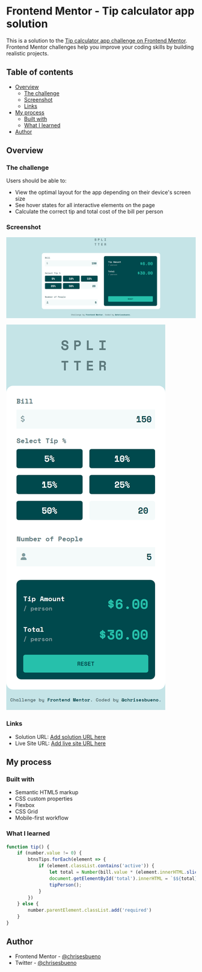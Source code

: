 # Frontend Mentor - Tip calculator app solution

This is a solution to the [Tip calculator app challenge on Frontend Mentor](https://www.frontendmentor.io/challenges/tip-calculator-app-ugJNGbJUX). Frontend Mentor challenges help you improve your coding skills by building realistic projects.

## Table of contents

- [Overview](#overview)
  - [The challenge](#the-challenge)
  - [Screenshot](#screenshot)
  - [Links](#links)
- [My process](#my-process)
  - [Built with](#built-with)
  - [What I learned](#what-i-learned)
- [Author](#author)

## Overview

### The challenge

Users should be able to:

- View the optimal layout for the app depending on their device's screen size
- See hover states for all interactive elements on the page
- Calculate the correct tip and total cost of the bill per person

### Screenshot

![](Desktop.png)

![](Mobile.png)

### Links

- Solution URL: [Add solution URL here](https://www.frontendmentor.io/solutions/tip-calculator-app-83P6GpIILE)
- Live Site URL: [Add live site URL here](https://chrisesbueno.github.io/tip-calculator/)

## My process

### Built with

- Semantic HTML5 markup
- CSS custom properties
- Flexbox
- CSS Grid
- Mobile-first workflow

### What I learned

```js
function tip() {
    if (number.value != 0) {
        btnsTips.forEach(element => {
            if (element.classList.contains('active')) {
                let total = Number(bill.value * (element.innerHTML.slice(0,-1)/100));
                document.getElementById('total').innerHTML = `$${total}`;
                tipPerson();
            }
        })
    } else {
        number.parentElement.classList.add('required')
    }
}
```

## Author

- Frontend Mentor - [@chrisesbueno](https://www.frontendmentor.io/profile/chrisesbueno)
- Twitter - [@chrisesbueno](https://www.twitter.com/chrisesbueno)
